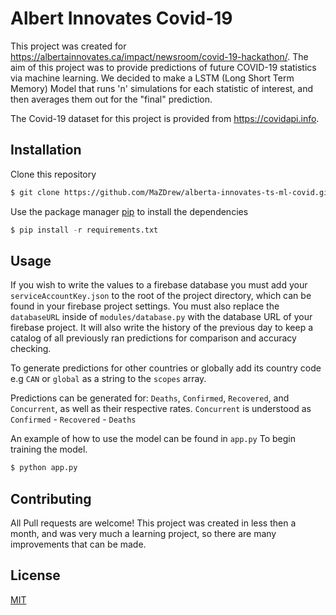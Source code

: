 # Albert Innovates Covid-19

This project was created for https://albertainnovates.ca/impact/newsroom/covid-19-hackathon/.
The aim of this project was to provide predictions of future COVID-19 statistics via machine learning. We decided to make a LSTM (Long Short Term Memory) Model that runs 'n' simulations for each statistic of interest, and then averages them out for the "final" prediction.

The Covid-19 dataset for this project is provided from https://covidapi.info.

## Installation

Clone this repository

```bash
$ git clone https://github.com/MaZDrew/alberta-innovates-ts-ml-covid.git
```

Use the package manager [pip](https://pip.pypa.io/en/stable/) to install the dependencies

```python
$ pip install -r requirements.txt
```

## Usage

If you wish to write the values to a firebase database you must add your `serviceAccountKey.json` to the root of the project directory, which can be found in your firebase project settings. You must also replace the `databaseURL` inside of `modules/database.py` with the database URL of your firebase project. It will also write the history of the previous day to keep a catalog of all previously ran predictions for comparison and accuracy checking.

To generate predictions for other countries or globally add its country code e.g `CAN` or `global` as a string to the `scopes` array.

Predictions can be generated for: `Deaths`, `Confirmed`, `Recovered`, and `Concurrent`, as well as their respective rates.
`Concurrent` is understood as `Confirmed` - `Recovered` - `Deaths`

An example of how to use the model can be found in `app.py`
To begin training the model.

```python
$ python app.py
```

## Contributing

All Pull requests are welcome!
This project was created in less then a month, and was very much a learning project, so there are many improvements that can be made.

## License
[MIT](https://choosealicense.com/licenses/mit/)

